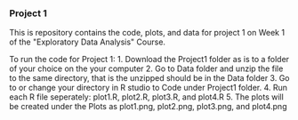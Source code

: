 ### Project 1

This is repository contains the code, plots, and data for project 1 on Week 1 of the "Exploratory Data Analysis" Course.

To run the code for Project 1:
	1. Download the Project1 folder as is to a folder of your choice on the your computer
	2. Go to Data folder and unzip the file to the same directory, that is the unzipped should be in the Data folder
	3. Go to or change your directory in R studio to Code under Project1 folder.
	4. Run each R file seperately: plot1.R, plot2.R, plot3.R, and plot4.R
	5. The plots will be created under the Plots as plot1.png, plot2.png, plot3.png, and plot4.png

